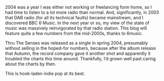 2004 was a year I was either not working or freelancing form home, so I had time to listen to a lot more radio than normal. And, significantly, in 2003 that DAB radio (for all its technical faults) became mainstream, and I discovered BBC 6 Music.  In the next year or so, my view of the state of music was massively reinvigorated by that radio station. This blog will feature quite a few numbers from the mid-2000s, thanks to 6music.

Thru The Senses was released as a single in spring 2004, presumably without selling in the hoped-for numbers, because after the album release that Autumn, the record company gave it another shot and apparently it troubled the charts this time around. Thankfully, I’d grown well past caring about the charts by then.

This is hook-laden indie pop at its best.
